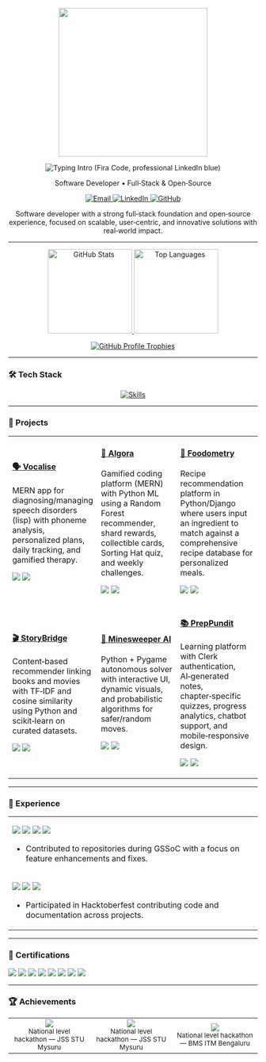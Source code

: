 <!--
Services + params:
- GitHub Readme Stats (hide=commits to suppress inaccurate totals) [web:1]
- Skill Icons (skillicons.dev) [web:26]
- Shields.io badges [web:27]
- GitHub Profile Trophy [web:21]
-->
<p align="center">
  <img src="https://media.tenor.com/qJ5evVs-_uUAAAAC/coding.gif" width="300" />
</p>
<!-- BANNER -->

<!-- NAME + TITLE -->
<p align="center">
  <img
    src="https://readme-typing-svg.demolab.com?font=Fira+Code&size=28&pause=1000&center=true&vCenter=true&width=800&duration=2500&multiline=false&repeat=true&background=00000000&color=0A66C2&lines=Hey%20I'm%20Chinmay%20Vuppu!;CSE%20Student%20%7C%20Software%20Developer;Welcome%20to%20my%20Dev%20Realm"
    alt="Typing Intro (Fira Code, professional LinkedIn blue)"
  />
</p>
<p align="center">Software Developer • Full‑Stack & Open‑Source</p> <!-- [attached_file:41] -->

<!-- CONTACT -->
<p align="center">
  <a href="mailto:vuppuchinmay@gmail.com">
    <img src="https://img.shields.io/badge/Email-vuppuchinmay%40gmail.com-red?style=for-the-badge&logo=gmail&logoColor=white" alt="Email"/>
  </a> <!-- [attached_file:41][web:27] -->
  </a> <!-- [attached_file:41][web:27] -->
  <a href="https://www.linkedin.com/in/vuppu-chinmay/">
    <img src="https://img.shields.io/badge/LinkedIn-Connect-0A66C2?style=for-the-badge&logo=linkedin&logoColor=white" alt="LinkedIn"/>
  </a> <!-- [attached_file:41][web:27] -->
  <a href="https://github.com/Chin-may02">
    <img src="https://img.shields.io/badge/GitHub-Chin--may02-181717?style=for-the-badge&logo=github&logoColor=white" alt="GitHub"/>
  </a> <!-- [attached_file:41][web:27] -->
</p>

<!-- ABOUT -->
<p align="center">
  Software developer with a strong full‑stack foundation and open‑source experience, focused on scalable, user‑centric, and innovative solutions with real‑world impact. <!-- [attached_file:41] -->
</p>

---

<!-- STATS (commits hidden) -->
<p align="center">
  <a href="https://github.com/anuraghazra/github-readme-stats">
    <img height="170" src="https://github-readme-stats.vercel.app/api?username=Chin-may02&show_icons=true&rank_icon=github&hide=commits&theme=transparent&hide_border=true" alt="GitHub Stats"/>
  </a> <!-- [web:1] -->
  <a href="https://github.com/anuraghazra/github-readme-stats">
    <img height="170" src="https://github-readme-stats.vercel.app/api/top-langs/?username=Chin-may02&layout=compact&langs_count=8&theme=transparent&hide_border=true" alt="Top Languages"/>
  </a> <!-- [web:1] -->
</p>

<!-- TROPHIES -->
<p align="center">
  <a href="https://github.com/ryo-ma/github-profile-trophy">
    <img src="https://github-profile-trophy.vercel.app/?username=Chin-may02&theme=algolia&no-bg=true&no-frame=true&row=1&column=7" alt="GitHub Profile Trophies"/>
  </a> <!-- [web:21] -->
</p>

---

### 🛠️ Tech Stack <!-- [attached_file:41] -->
<p align="center">
  <a href="https://skillicons.dev">
    <img src="https://skillicons.dev/icons?i=python,javascript,html,css,php,c,java,bash,react,nodejs,express,django,mongodb,mysql,git,github,salesforce,sklearn&perline=12" alt="Skills"/>
  </a> <!-- [web:26][attached_file:41] -->
</p>

---

### 📌 Projects <!-- [attached_file:41] -->
<table>
  <tr>
    <td width="33%">
      <h4><a href="https://github.com/Chin-may02?tab=repositories&q=Vocalise">🗣️ Vocalise</a></h4> <!-- [attached_file:41] -->
      <p>MERN app for diagnosing/managing speech disorders (lisp) with phoneme analysis, personalized plans, daily tracking, and gamified therapy.</p> <!-- [attached_file:41] -->
      <p>
        <img src="https://img.shields.io/badge/Stack-MERN-22c55e?style=flat" />
        <img src="https://img.shields.io/badge/Focus-Phoneme%20Eval-0ea5e9?style=flat" />
      </p> <!-- [web:27][attached_file:41] -->
    </td>
    <td width="33%">
      <h4><a href="https://github.com/Chin-may02?tab=repositories&q=Algora">🧠 Algora</a></h4> <!-- [attached_file:41] -->
      <p>Gamified coding platform (MERN) with Python ML using a Random Forest recommender, shard rewards, collectible cards, Sorting Hat quiz, and weekly challenges.</p> <!-- [attached_file:41] -->
      <p>
        <img src="https://img.shields.io/badge/Recommender-Random%20Forest-6366f1?style=flat" />
        <img src="https://img.shields.io/badge/Stack-MERN%20%2B%20Python-10B981?style=flat" />
      </p> <!-- [web:27][attached_file:41] -->
    </td>
    <td width="33%">
      <h4><a href="https://github.com/Chin-may02?tab=repositories&q=Foodometry">🍳 Foodometry</a></h4> <!-- [attached_file:41] -->
      <p>Recipe recommendation platform in Python/Django where users input an ingredient to match against a comprehensive recipe database for personalized meals.</p> <!-- [attached_file:41] -->
      <p>
        <img src="https://img.shields.io/badge/Stack-Python%20%7C%20Django-f97316?style=flat" />
        <img src="https://img.shields.io/badge/Feature-Ingredient%20Matcher-0ea5e9?style=flat" />
      </p> <!-- [web:27][attached_file:41] -->
    </td>
  </tr>
  <tr>
    <td width="33%">
      <h4><a href="https://github.com/Chin-may02?tab=repositories&q=StoryBridge">🎬 StoryBridge</a></h4> <!-- [attached_file:41] -->
      <p>Content‑based recommender linking books and movies with TF‑IDF and cosine similarity using Python and scikit‑learn on curated datasets.</p> <!-- [attached_file:41] -->
      <p>
        <img src="https://img.shields.io/badge/NLP-TF--IDF%20%2B%20Cosine-14b8a6?style=flat" />
        <img src="https://img.shields.io/badge/Stack-Python%20%7C%20scikit--learn-64748b?style=flat" />
      </p> <!-- [web:27][attached_file:41] -->
    </td>
    <td width="33%">
      <h4><a href="https://github.com/Chin-may02?tab=repositories&q=Minesweeper">🧩 Minesweeper AI</a></h4> <!-- [attached_file:41] -->
      <p>Python + Pygame autonomous solver with interactive UI, dynamic visuals, and probabilistic algorithms for safer/random moves.</p> <!-- [attached_file:41] -->
      <p>
        <img src="https://img.shields.io/badge/AI-Constraint%20Logic-ef4444?style=flat" />
        <img src="https://img.shields.io/badge/Stack-Python-0ea5e9?style=flat" />
      </p> <!-- [web:27][attached_file:41] -->
    </td>
    <td width="33%">
      <h4><a href="https://github.com/Chin-may02?tab=repositories&q=PrepPundit">📚 PrepPundit</a></h4> <!-- [attached_file:41] -->
      <p>Learning platform with Clerk authentication, AI‑generated notes, chapter‑specific quizzes, progress analytics, chatbot support, and mobile‑responsive design.</p> <!-- [attached_file:41] -->
      <p>
        <img src="https://img.shields.io/badge/Feature-AI%20Notes%20%26%20Quizzes-0ea5e9?style=flat" />
        <img src="https://img.shields.io/badge/Auth-Clerk-7c3aed?style=flat" />
      </p> <!-- [web:27][attached_file:41] -->
    </td>
  </tr>
</table>

---

### 🧪 Experience <!-- [attached_file:41] -->
<table>
  <tr>
    <td>
      <p>
        <img src="https://img.shields.io/badge/Role-Open%20Source%20Contributor-111827?style=for-the-badge&logo=opensourceinitiative&logoColor=white" />
        <img src="https://img.shields.io/badge/Program-Girl%20Script%20Summer%20of%20Code-0ea5e9?style=for-the-badge" />
        <img src="https://img.shields.io/badge/Rank-238th-22c55e?style=for-the-badge" />
        <img src="https://img.shields.io/badge/Date-Oct%202024-64748b?style=for-the-badge" />
      </p> <!-- [attached_file:41][web:27] -->
      <ul>
        <li>Contributed to repositories during GSSoC with a focus on feature enhancements and fixes. <!-- [attached_file:41] --></li>
      </ul>
    </td>
  </tr>
  <tr>
    <td>
      <p>
        <img src="https://img.shields.io/badge/Role-Open%20Source%20Contributor-111827?style=for-the-badge&logo=github&logoColor=white" />
        <img src="https://img.shields.io/badge/Event-Hacktoberfest-f97316?style=for-the-badge" />
        <img src="https://img.shields.io/badge/Date-Oct%202024-64748b?style=for-the-badge" />
      </p> <!-- [attached_file:41][web:27] -->
      <ul>
        <li>Participated in Hacktoberfest contributing code and documentation across projects. <!-- [attached_file:41] --></li>
      </ul>
    </td>
  </tr>
</table>

---

### 📜 Certifications <!-- [attached_file:41] -->
<p>
  <img src="https://img.shields.io/badge/Cybersecurity%20and%20Management-MUST-0ea5e9?style=for-the-badge" />
  <img src="https://img.shields.io/badge/Sustainability%20Logistics%20%26%20SC-ISCEA%20Malaysia-22c55e?style=for-the-badge" />
  <img src="https://img.shields.io/badge/Intro%20to%20Cybersecurity-Cisco-111827?style=for-the-badge&logo=cisco&logoColor=white" />
  <img src="https://img.shields.io/badge/Cybersecurity%20Security%20Analyst-Tata%20Forage-9333ea?style=for-the-badge" />
  <img src="https://img.shields.io/badge/Intro%20to%20Software%20Engineering-CBA%20Forage-0ea5e9?style=for-the-badge" />
  <img src="https://img.shields.io/badge/API%20Fundamentals-Postman-f97316?style=for-the-badge&logo=postman&logoColor=white" />
  <img src="https://img.shields.io/badge/Intro%20to%20AI-LinkedIn%20Learning-2563eb?style=for-the-badge" />
  <img src="https://img.shields.io/badge/Communicating%20with%20Confidence-LinkedIn%20Learning-16a34a?style=for-the-badge" />
</p> <!-- [web:27][attached_file:41] -->

---

### 🏆 Achievements <!-- [attached_file:41] -->
<table>
  <tr>
    <td align="center">
      <img src="https://img.shields.io/badge/Winner-UDGAMA%20%E2%80%9925-22c55e?style=for-the-badge&logo=laurelribbon&logoColor=white" /><br/>
      <sub>National level hackathon — JSS STU Mysuru</sub> <!-- [attached_file:41] -->
    </td>
    <td align="center">
      <img src="https://img.shields.io/badge/Runner--Up-HACKELITE%20%E2%80%9924-f59e0b?style=for-the-badge&logo=trophy&logoColor=white" /><br/>
      <sub>National level hackathon — JSS STU Mysuru</sub> <!-- [attached_file:41] -->
    </td>
    <td align="center">
      <img src="https://img.shields.io/badge/Top%2050-CODERED%20%E2%80%9925-ef4444?style=for-the-badge&logo=ranking&logoColor=white" /><br/>
      <sub>National level hackathon — BMS ITM Bengaluru</sub> <!-- [attached_file:41] -->
    </td>
  </tr>
</table>

<!-- References -->
<!-- Stats: anuraghazra/github-readme-stats [web:1] -->
<!-- Trophies: ryo-ma/github-profile-trophy [web:21] -->
<!-- Skill Icons: skillicons.dev [web:26] -->
<!-- Badges: shields.io [web:27] -->
